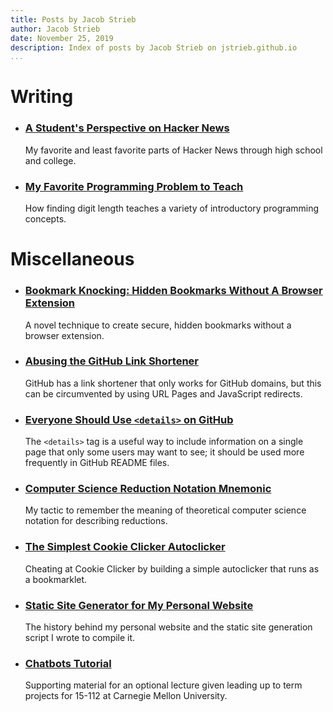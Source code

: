 ```yaml
---
title: Posts by Jacob Strieb
author: Jacob Strieb
date: November 25, 2019
description: Index of posts by Jacob Strieb on jstrieb.github.io
...
```


# Writing

- ### [A Student's Perspective on Hacker News](/posts/hn-thoughts/)

    My favorite and least favorite parts of Hacker News through high school and
    college.


- ### [My Favorite Programming Problem to Teach](/posts/digit-length/)

    How finding digit length teaches a variety of introductory programming
    concepts.


# Miscellaneous

- ### [Bookmark Knocking: Hidden Bookmarks Without A Browser Extension](/projects/hidden-bookmarks)

    A novel technique to create secure, hidden bookmarks without a browser
    extension.

- ### [Abusing the GitHub Link Shortener](/posts/git-io)

    GitHub has a link shortener that only works for GitHub domains, but this
    can be circumvented by using URL Pages and JavaScript redirects.

- ### [Everyone Should Use `<details>` on GitHub](/posts/github-details)

    The `<details>` tag is a useful way to include information on a single page
    that only some users may want to see; it should be used more frequently in
    GitHub README files.

- ### [Computer Science Reduction Notation Mnemonic](/posts/reduction-notation/)

    My tactic to remember the meaning of theoretical computer science notation
    for describing reductions.


- ### [The Simplest Cookie Clicker Autoclicker](/posts/auto-cookie/)

    Cheating at Cookie Clicker by building a simple autoclicker that runs as a
    bookmarklet.


- ### [Static Site Generator for My Personal Website](/projects/personal-site/)

    The history behind my personal website and the static site generation
    script I wrote to compile it.


- ### [Chatbots Tutorial](/posts/chatbots/)

    Supporting material for an optional lecture given leading up to term
    projects for 15-112 at Carnegie Mellon University.

